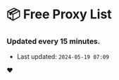 # :package: Free Proxy List
### Updated every 15 minutes.

- Last updated: `2024-05-19 07:09`

:heart:
